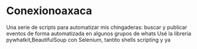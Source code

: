 # Conexionoaxaca
Una serie de scripts para automatizar mis chingaderas: buscar y publicar eventos de forma automatizada en algunos grupos de whats
Usé la librería pywhatkit,BeautifulSoup con Selenium, tantito shells scripting y ya
